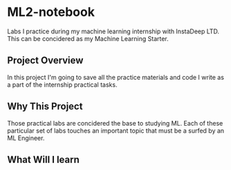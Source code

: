 # ML2-notebook
Labs I practice during my machine learning internship with InstaDeep LTD. This can be concidered as my Machine Learning Starter.

## Project Overview
In this project I'm going to save all the practice materials and code I write as a part of the internship practical tasks.

## Why This Project
Those practical labs are concidered the base to studying ML. Each of these particular set of labs touches an important topic that must be a surfed by an ML Engineer.

## What Will I learn

